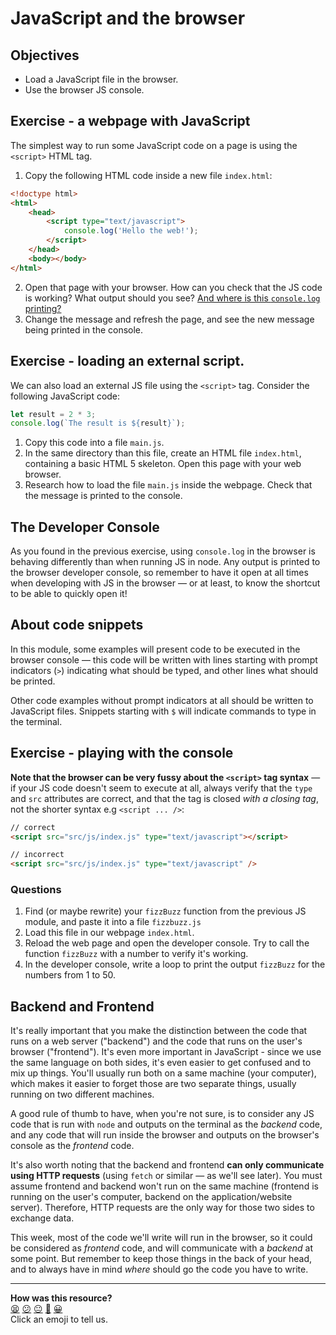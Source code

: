 # JavaScript and the browser

## Objectives

 * Load a JavaScript file in the browser.
 * Use the browser JS console.

## Exercise - a webpage with JavaScript

The simplest way to run some JavaScript code on a page is using the `<script>` HTML tag.

1. Copy the following HTML code inside a new file `index.html`:

```html
<!doctype html>
<html>
    <head>
        <script type="text/javascript">
            console.log('Hello the web!');
        </script>
    </head>
    <body></body>
</html>
```

2. Open that page with your browser. How can you check that the JS code is working? What output should you see? [And where is this `console.log` printing?](https://developer.chrome.com/docs/devtools/console/)
3. Change the message and refresh the page, and see the new message being printed in the console.

## Exercise - loading an external script.

We can also load an external JS file using the `<script>` tag. Consider the following JavaScript code:

```javascript
let result = 2 * 3;
console.log(`The result is ${result}`);
```

1. Copy this code into a file `main.js`. 
2. In the same directory than this file, create an HTML file `index.html`, containing a basic HTML 5 skeleton. Open this page with your web browser.
3. Research how to load the file `main.js` inside the webpage. Check that the message is printed to the console.

## The Developer Console

As you found in the previous exercise, using `console.log` in the browser is behaving differently than when running JS in node. Any output is printed to the browser developer console, so remember to have it open at all times when developing with JS in the browser — or at least, to know the shortcut to be able to quickly open it!

## About code snippets

In this module, some examples will present code to be executed in the browser console — this code will be written with lines starting with prompt indicators (`>`) indicating what should be typed, and other lines what should be printed.

Other code examples without prompt indicators at all should be written to JavaScript files. Snippets starting with `$` will indicate commands to type in the terminal.

## Exercise - playing with the console

**Note that the browser can be very fussy about the `<script>` tag syntax** — if your JS code doesn't seem to execute at all, always verify that the `type` and `src` attributes are correct, and that the tag is closed *with a closing tag*, not the shorter syntax e.g `<script ... />`:

```html
// correct
<script src="src/js/index.js" type="text/javascript"></script>

// incorrect
<script src="src/js/index.js" type="text/javascript" />
```

### Questions

1. Find (or maybe rewrite) your `fizzBuzz` function from the previous JS module, and paste it into a file `fizzbuzz.js`
2. Load this file in our webpage `index.html`.
3. Reload the web page and open the developer console. Try to call the function `fizzBuzz` with a number to verify it's working.
4. In the developer console, write a loop to print the output `fizzBuzz` for the numbers from 1 to 50.

## Backend and Frontend

It's really important that you make the distinction between the code that runs on a web server ("backend") and the code that runs on the user's browser ("frontend"). It's even more important in JavaScript - since we use the same language on both sides, it's even easier to get confused and to mix up things. You'll usually run both on a same machine (your computer), which makes it easier to forget those are two separate things, usually running on two different machines.

A good rule of thumb to have, when you're not sure, is to consider any JS code that is run with `node` and outputs on the terminal as the *backend* code, and any code that will run inside the browser and outputs on the browser's console as the *frontend* code.

It's also worth noting that the backend and frontend **can only communicate using HTTP requests** (using `fetch` or similar — as we'll see later). You must assume frontend and backend won't run on the same machine (frontend is running on the user's computer, backend on the application/website server). Therefore, HTTP requests are the only way for those two sides to exchange data.

This week, most of the code we'll write will run in the browser, so it could be considered as *frontend* code, and will communicate with a *backend* at some point. But remember to keep those things in the back of your head, and to always have in mind *where* should go the code you have to write.

<!-- BEGIN GENERATED SECTION DO NOT EDIT -->

---

**How was this resource?**  
[😫](https://airtable.com/shrUJ3t7KLMqVRFKR?prefill_Repository=makersacademy/javascript-web-applications&prefill_File=contents/01_javascript_browser.md&prefill_Sentiment=😫) [😕](https://airtable.com/shrUJ3t7KLMqVRFKR?prefill_Repository=makersacademy/javascript-web-applications&prefill_File=contents/01_javascript_browser.md&prefill_Sentiment=😕) [😐](https://airtable.com/shrUJ3t7KLMqVRFKR?prefill_Repository=makersacademy/javascript-web-applications&prefill_File=contents/01_javascript_browser.md&prefill_Sentiment=😐) [🙂](https://airtable.com/shrUJ3t7KLMqVRFKR?prefill_Repository=makersacademy/javascript-web-applications&prefill_File=contents/01_javascript_browser.md&prefill_Sentiment=🙂) [😀](https://airtable.com/shrUJ3t7KLMqVRFKR?prefill_Repository=makersacademy/javascript-web-applications&prefill_File=contents/01_javascript_browser.md&prefill_Sentiment=😀)  
Click an emoji to tell us.

<!-- END GENERATED SECTION DO NOT EDIT -->
